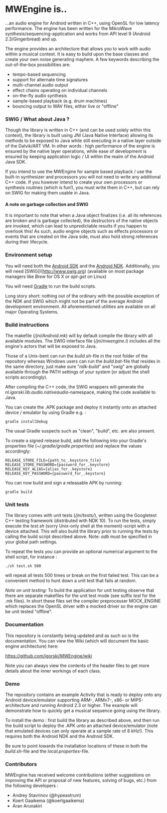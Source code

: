 MWEngine is..
=============

...an audio engine for Android written in C++, using OpenSL for low latency performance. The engine has
been written for the MikroWave synthesis/sequencing-application and works from API level 9 (Android 2.3/Gingerbread)
and up.

The engine provides an architecture that allows you to work with audio within a musical context. It is easy to
build upon the base classes and create your own noise generating mayhem. A few keywords describing the
out-of-the-box possibilities are:

 * tempo-based sequencing
 * support for alternate time signatures
 * multi-channel audio output
 * effect chains operating on individual channels
 * on-the-fly audio synthesis
 * sample-based playback (e.g. drum machines)
 * bouncing output to WAV files, either live or "offline"

### SWIG / What about Java ?

Though the library is written in C++ (and can be used solely within this context), the library is built using JNI
(Java Native Interface) allowing its methods to be exposed to Java while still executing in a native layer outside of
the Dalvik/ART VM. In other words : high performance of the engine is ensured by the native layer operations, while
ease of development is ensured by keeping application logic / UI within the realm of the Android Java SDK.

If you intend to use the MWEngine for sample based playback / use the built-in synthesizer and processors you will not need to write any additional C++ code. If you however intend to create your own processors or synthesis routines (which is fun!), you must write them in C++, but can rely on SWIG for making them usable in Java.

#### A note on garbage collection and SWIG

It is important to note that when a Java object finalizes (i.e. all its references are broken and is garbage collected), the
destructors of the native objects are invoked, which can lead to unpredictable results if you happen to overlook this!
As such, audio engine objects such as effects processors or events that are created on the Java side, must also hold
strong references during their lifecycle.

### Environment setup

You will need both the [Android SDK](https://developer.android.com/studio/index.html) and the [Android NDK](https://developer.android.com/ndk/downloads/index.html).
Additionally, you will need [SWIG])(http://www.swig.org) (available on most package managers like _Brew_ for OS X or _apt-get_ on Linux) 

You will need [Gradle](https://gradle.org) to run the build scripts.

Long story short: nothing out of the ordinary with the possible exception of the NDK and SWIG which might not be part of
the average Android development environment. All aforementioned utilities are available on all major Operating Systems.

### Build instructions

The makefile (_/jni/Android.mk_) will by default compile the library with all available modules. The SWIG interface file
(_/jni/mwengine.i_) includes all the engine's actors that will be exposed to Java.

Those of a Unix-bent can run the _build.sh_-file in the root folder of the repository whereas Windows users can run the
_build.bat_-file that resides in the same directory, just make sure "_ndk-build_" and "_swig_" are globally available
through the PATH settings of your system (or adjust the shell scripts accordingly).

After compiling the C++ code, the SWIG wrappers will generate the _nl.igorski.lib.audio.nativeaudio_-namespace, making the code available to Java.

You can create the .APK package and deploy it instantly onto an attached device / emulator by using Gradle e.g. :

    gradle installDebug

The usual Gradle suspects such as "clean", "build", etc. are also present.

To create a signed release build, add the following into your Gradle's properties file (_~/.gradle/gradle.properties_) and
replace the values accordingly:

    RELEASE_STORE_FILE={path_to_.keystore_file}
    RELEASE_STORE_PASSWORD={password_for_.keystore}
    RELEASE_KEY_ALIAS={alias_for_.keystore}
    RELEASE_KEY_PASSWORD={password_for_.keystore}

You can now build and sign a releasable APK by running:

    gradle build
    
### Unit tests

The library comes with unit tests (_/jni/tests/_), written using the Googletest C++ testing framework (distributed with NDK 10).
To run the tests, simply execute the _test.sh_ (sorry Unix-only shell at the moment)-script with a device attached.
This will also build the library prior to running the tests by calling the build script described above.
Note: _adb_ must be specified in your global path settings.

To repeat the tests you can provide an optional numerical argument to the shell script, for instance :

    ./sh test.sh 500

will repeat all tests 500 times or break on the first failed test. This can be a convenient method to hunt down a
unit test that fails at random.

*Note on unit testing:* To build the application for unit testing observe that there are separate makefiles for the
unit test mode (see suffix _test_ for the .mk files). In short these files set the compiler preprocesser MOCK_ENGINE which
replaces the OpenSL driver with a mocked driver so the engine can be unit tested "offline".

### Documentation

This repository is constantly being updated and as such so is the documentation. You can view the Wiki (which will document the basic
engine architecture) here:

https://github.com/igorski/MWEngine/wiki

Note you can always view the contents of the header files to get more details about the inner workings of each class.

### Demo

The repository contains an example Activity that is ready to deploy onto any Android device/emulator supporting ARM-, ARMv7-,
x86- or MIPS-architecture and running Android 2.3 or higher. The example will demonstrate how to quickly get a musical
sequence going using the library.

To install the demo : first build the library as described above, and then run the build script to deploy the .APK unto an
attached device/emulator (note that emulated devices can only operate at a sample rate of 8 kHz!). This requires both the Android NDK and the Android SDK.

Be sure to point towards the installation locations of these in both the _build.sh_-file and the _local.properties_-file.

### Contributors

MWEngine has received welcome contributions (either suggestions on improving the API or proposal of new features,
solving of bugs, etc.) from the following developers :

 * Andrey Stavrinov (@hypeastrum)
 * Koert Gaaikema (@koertgaaikema)
 * Aran Arunakiri
